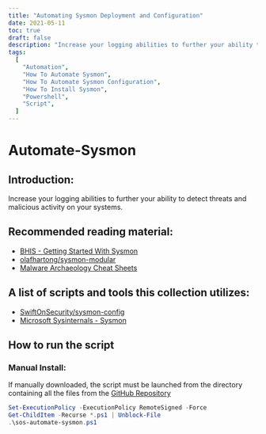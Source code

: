 ```yaml
---
title: "Automating Sysmon Deployment and Configuration"
date: 2021-05-11
toc: true
draft: false
description: "Increase your logging abilities to further your ability to detect threats and malicious activity on your systems."
tags:
  [
    "Automation",
    "How To Automate Sysmon",
    "How To Automate Sysmon Configuration",
    "How To Install Sysmon",
    "Powershell",
    "Script",
  ]
---
```


# Automate-Sysmon

## Introduction:

Increase your logging abilities to further your ability to detect threats and malicious activity on your systems.

## Recommended reading material:

- [BHIS - Getting Started With Sysmon](https://www.blackhillsinfosec.com/getting-started-with-sysmon/)
- [olafhartong/sysmon-modular](https://github.com/olafhartong/sysmon-modular)
- [Malware Archaeology Cheat Sheets](https://www.malwarearchaeology.com/cheat-sheets)

## A list of scripts and tools this collection utilizes:

- [SwiftOnSecurity/sysmon-config](https://github.com/SwiftOnSecurity/sysmon-config)
- [Microsoft Sysinternals - Sysmon](https://docs.microsoft.com/en-us/sysinternals/downloads/sysmon)

## How to run the script

### Manual Install:

If manually downloaded, the script must be launched from the directory containing all the files from the [GitHub Repository](https://github.com/simeononsecurity/Automate-Sysmon)

```powershell
Set-ExecutionPolicy -ExecutionPolicy RemoteSigned -Force
Get-ChildItem -Recurse *.ps1 | Unblock-File
.\sos-automate-sysmon.ps1
```
